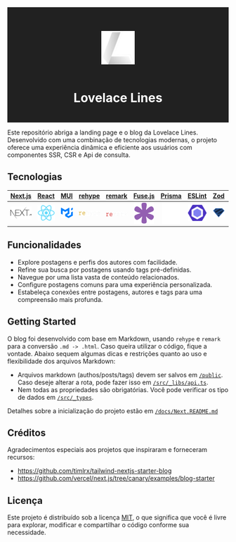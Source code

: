 <div style="background-color: #212121; padding: 20px;">
  <p align="center" style="background-color: #212121; padding: 20px;">
    <img src="./docs/icons/lovelace-lines.png" width="76px" align="center" alt="Lovelace Lines" />
    <h1 style="color: #ffffff;" align="center">Lovelace Lines</h1>
  </p>
</div>

Este repositório abriga a landing page e o blog da Lovelace Lines. Desenvolvido com uma combinação de tecnologias modernas, o projeto oferece uma experiência dinâmica e eficiente aos usuários com componentes SSR, CSR e Api de consulta. 

## Tecnologias

| [Next.js](https://nextjs.org/) | [React](https://react.dev/) | [MUI](https://www.npmjs.com/package/@mui/material) | [rehype](https://www.npmjs.com/package/rehype) | [remark](https://www.npmjs.com/package/remark) | [Fuse.js](https://www.fusejs.io/) | [Prisma](https://www.prisma.io/) | [ESLint](https://www.npmjs.com/package/eslint) | [Zod](https://zod.dev/) | [Jest](https://jestjs.io/) | [Babel](https://babeljs.io/) |
|:--:|:--:|:--:|:--:|:--:|:--:|:--:|:--:|:--:|:--:|:--:|
| ![Next.js](./docs/icons/nextjs.png) | ![React](./docs/icons/react.png) | ![MUI](./docs/icons/mui.png) | ![rehype](./docs/icons/rehype.png) | ![remark](./docs/icons/remark.png) | ![Fuse.js](./docs/icons/fusejs.png) | ![Prisma](./docs/icons/prisma.png) | ![ESLint](./docs/icons/eslint.png) | ![Zod](./docs/icons/zod.png) | ![Jest](./docs/icons/jestjs.png) | ![Babel](./docs/icons/babel.png) |

## Funcionalidades

* Explore postagens e perfis dos autores com facilidade.
* Refine sua busca por postagens usando tags pré-definidas.
* Navegue por uma lista vasta de conteúdo relacionados.
* Configure postagens comuns para uma experiência personalizada.
* Estabeleça conexões entre postagens, autores e tags para uma compreensão mais profunda.

## Getting Started

O blog foi desenvolvido com base em Markdown, usando `rehype` e `remark` para a conversão `.md -> .html`. Caso queira utilizar o código, fique a vontade. Abaixo sequem algumas dicas e restrições quanto ao uso e flexibilidade dos arquivos Markdown:

* Arquivos markdown (authos/posts/tags) devem ser salvos em [`/public`](./public). Caso deseje alterar a rota, pode fazer isso em [`/src/_libs/api.ts`](./src/_libs/api.ts).
* Nem todas as propriedades são obrigatórias. Você pode verificar os tipo de dados em [`/src/_types`](./src/_types).

Detalhes sobre a inicialização do projeto estão em [`/docs/Next.README.md`](./docs/Next.README.md)

## Créditos

Agradecimentos especiais aos projetos que inspiraram e forneceram recursos:

* https://github.com/timlrx/tailwind-nextjs-starter-blog
* https://github.com/vercel/next.js/tree/canary/examples/blog-starter

## Licença

Este projeto é distribuído sob a licença [MIT](./LICENSE), o que significa que você é livre para explorar, modificar e compartilhar o código conforme sua necessidade.